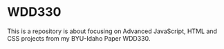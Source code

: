 # WDD330
This is a repository is about focusing on Advanced JavaScript, HTML and CSS projects from my BYU-Idaho Paper WDD330.
